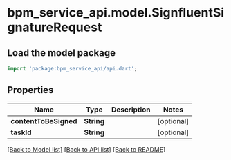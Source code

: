 # bpm_service_api.model.SignfluentSignatureRequest

## Load the model package
```dart
import 'package:bpm_service_api/api.dart';
```

## Properties
Name | Type | Description | Notes
------------ | ------------- | ------------- | -------------
**contentToBeSigned** | **String** |  | [optional] 
**taskId** | **String** |  | [optional] 

[[Back to Model list]](../README.md#documentation-for-models) [[Back to API list]](../README.md#documentation-for-api-endpoints) [[Back to README]](../README.md)


